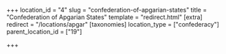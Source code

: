 +++
location_id = "4"
slug = "confederation-of-apgarian-states"
title = "Confederation of Apgarian States"
template = "redirect.html"
[extra]
redirect = "/locations/apgar"
[taxonomies]
location_type = ["confederacy"]
parent_location_id = ["19"]

+++



